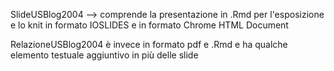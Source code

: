 SlideUSBlog2004 --> comprende la presentazione in .Rmd per l'esposizione e lo knit in formato IOSLIDES e in formato Chrome HTML Document

RelazioneUSBlog2004 è invece in formato pdf e .Rmd e ha qualche elemento testuale aggiuntivo in più delle slide
